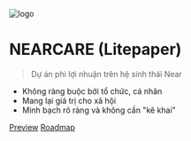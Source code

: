![logo](https://www.healaheart.org/wp-content/uploads/2017/03/smil-child.jpg)

# NEARCARE (Litepaper)

> Dự án phi lợi nhuận trên hệ sinh thái Near

- Không ràng buộc bởi tổ chức, cá nhân
- Mang lại giá trị cho xã hội
- Minh bạch rõ ràng và không cần "kê khai"

[Preview](#Đặt-vấn-đề)
[Roadmap](#Roadmap)
